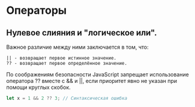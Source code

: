 # Операторы

## Нулевое слияния и "логическое или".

Важное различие между ними заключается в том, что:

```
|| - возвращает первое истинное значение.
?? - возвращает первое определённое значение.
```

По соображениям безопасности JavaScript запрещает использование оператора ?? вместе с && и ||, если приоритет явно не указан при помощи круглых скобок.

```js
let x = 1 && 2 ?? 3; // Синтаксическая ошибка
```
